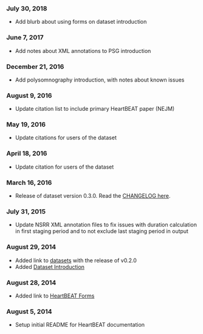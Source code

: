 ### July 30, 2018

- Add blurb about using forms on dataset introduction

### June 7, 2017

- Add notes about XML annotations to PSG introduction

### December 21, 2016

- Add polysomnography introduction, with notes about known issues

### August 9, 2016

- Update citation list to include primary HeartBEAT paper (NEJM)

### May 19, 2016

- Update citations for users of the dataset

### April 18, 2016

- Update citation for users of the dataset

### March 16, 2016

- Release of dataset version 0.3.0. Read the [CHANGELOG here](https://github.com/sleepepi/heartbeat-data-dictionary/blob/master/CHANGELOG.md).

### July 31, 2015

- Update NSRR XML annotation files to fix issues with duration calculation in first staging period and to not exclude last staging period in output

### August 29, 2014

- Added link to [datasets](:files_path:/datasets) with the release of v0.2.0
- Added [Dataset Introduction](:pages_path:/dataset-introduction.md)

### August 28, 2014

- Added link to [HeartBEAT Forms](:files_path:/forms)

### August 5, 2014

- Setup initial README for HeartBEAT documentation
